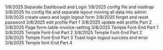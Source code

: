 1/8/2025 Separate Dashboard and Login 
1/8/2025 config file and mailtrap
3/8/2025 fix config flie and separate layout moving all data into admin
3/8/2025 create users and login logout form
3/8/2025 forget and reset password
3/8/2025 edit profile Part 1
3/8/2025 update edit profile Part 2
3/8/2025 Page form-table-invoice-setting
3/8/2025 Temple Font-End Part 1
3/8/2025 Temple Font-End Part 2 
3/8/2025 Temple Font-End Part 2 
3/8/2025 Temple Font-End Part 3 Toast login logout success and error
3/8/2025 Temple font-End Part 4 
